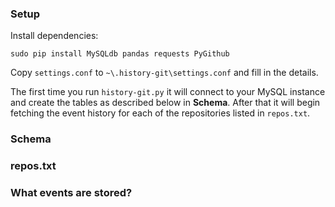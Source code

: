 ### Setup

Install dependencies:

    sudo pip install MySQLdb pandas requests PyGithub

Copy `settings.conf` to `~\.history-git\settings.conf` and fill in the details.

The first time you run `history-git.py` it will connect to your MySQL instance
and create the tables as described below in **Schema**. After that it will
begin fetching the event history for each of the repositories listed in
`repos.txt`.

### Schema



### repos.txt


### What events are stored?



